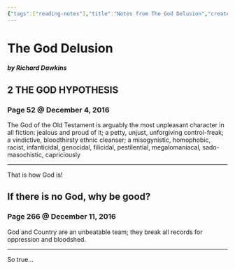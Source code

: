 ```yaml
---
{"tags":["reading-notes"],"title":"Notes from The God Delusion","created":"2016-12-04T18:30:02+06:00","updated":"2023-01-11T14:15:31+06:00","dg-publish":true,"permalink":"/personal/reading/notes-and-highlights/the-god-delusion/","dgPassFrontmatter":true,"maturity":"1"}
---
```


# The God Delusion
##### by Richard Dawkins
## 2 THE GOD HYPOTHESIS 
### Page 52 @ December 4, 2016
The God of the Old Testament is arguably the most unpleasant character in all fiction: jealous and proud of it; a petty, unjust, unforgiving control-freak; a vindictive, bloodthirsty ethnic cleanser; a misogynistic, homophobic, racist, infanticidal, genocidal, filicidal, pestilential, megalomaniacal, sado-masochistic, capriciously

---
That is how God is!


## If there is no God, why be good? 
### Page 266 @ December 11, 2016
God and Country are an unbeatable team; they break all records for oppression and bloodshed.

---
So true…
